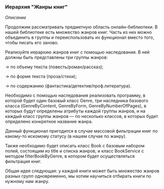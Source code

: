 ### Иерархия "Жанры книг"

*Описание*

Продолжим рассматривать предметную область онлайн-библиотеки. В нашей библиотеке есть множество жанров книг. Часть из
них можно объединить в группы и переиспользовать их функционал вместо того, чтобы писать его заново.

Реализуйте иерархию жанров книг с помощью наследования. В ней должны быть представлены три группы жанров:

→ по объему текста (повесть/роман/рассказ);

→ по форме текста (проза/стихи);

→ по содержанию (фантастика/детектив/проф.литература).

Необходимо с помощью наследования реализовать программу, в которой будет один базовый класс Genre, три наследника
базового класса (GenreByContent, GenreByForm, GenreByNumberOfPages), в которых будут определены атрибуты каждой группы
жанров, и на каждый класс группы жанров — по несколько классов, в которых будет определено конкретное название жанра.

Данный функционал пригодится в случае массовой фильтрации книг по какому-то искомому статусу (в нашем случае по жанру).

Также необходимо будет описать класс Book с базовым набором полей, состоящим из title и списка жанров, и класс
BookService с методом filterBookByGenre, в котором будет осуществляться фильтрация книг.

Общая идея следующая: у каждой книги может быть множество жанров разных групп одновременно, мы хотим научиться отбирать
книги по нужному нам жанру.
